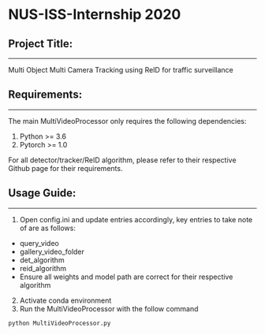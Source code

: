 # NUS-ISS-Internship 2020

## Project Title:
---
Multi Object Multi Camera Tracking using ReID for traffic surveillance

## Requirements:
---
The main MultiVideoProcessor only requires the following dependencies:
1. Python >= 3.6
2. Pytorch >= 1.0

For all detector/tracker/ReID algorithm, please refer to their respective Github page for their requirements.

## Usage Guide:
---
1. Open config.ini and update entries accordingly, key entries to take note of are as follows:
 * query_video
 * gallery_video_folder
 * det_algorithm
 * reid_algorithm
 * Ensure all weights and model path are correct for their respective algorithm

2. Activate conda environment
3. Run the MultiVideoProcessor with the follow command
```
python MultiVideoProcessor.py
```

